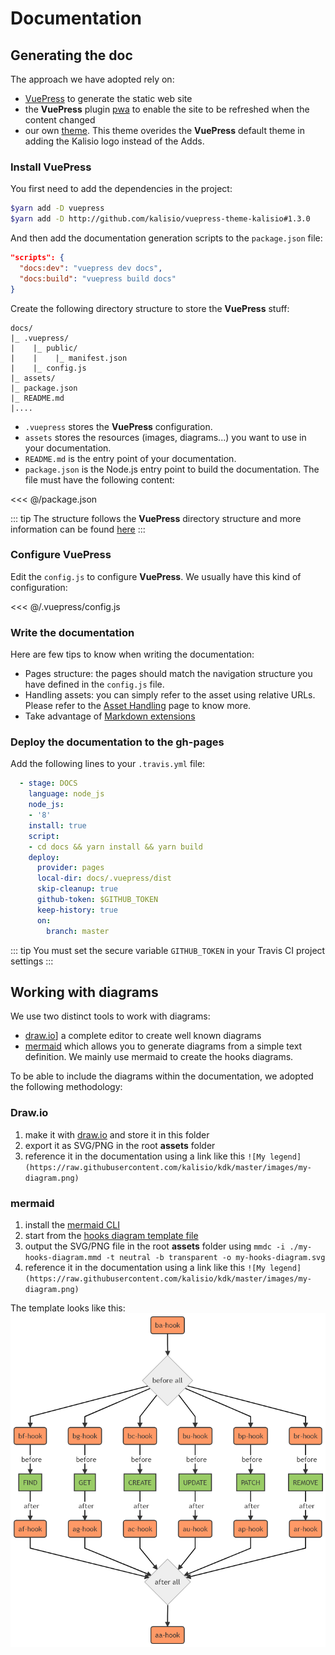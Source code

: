 # Documentation

## Generating the doc

The approach we have adopted rely on: 
* [VuePress](https://vuepress.vuejs.org/) to generate the static web site
* the **VuePress** plugin [pwa](https://vuepress.vuejs.org/plugin/official/plugin-pwa.html) to enable the site to be refreshed when the content changed 
* our own [theme](https://github.com/kalisio/vuepress-theme-kalisio). This theme overides the **VuePress** default theme in adding the Kalisio logo instead of the Adds.

### Install VuePress

You first need to add the dependencies in the project:

```bash
$yarn add -D vuepress
$yarn add -D http://github.com/kalisio/vuepress-theme-kalisio#1.3.0
```

And then add the documentation generation scripts to the `package.json` file:

```json
"scripts": {
  "docs:dev": "vuepress dev docs",
  "docs:build": "vuepress build docs"
}
```

Create the following directory structure to store the **VuePress** stuff:

```
docs/
|_ .vuepress/
|    |_ public/
|    |    |_ manifest.json
|    |_ config.js
|_ assets/
|_ package.json
|_ README.md
|....
```

* `.vuepress` stores the **VuePress** configuration.
* `assets` stores the resources (images, diagrams...) you want to use in your documentation. 
* `README.md` is the entry point of your documentation. 
* `package.json` is the Node.js entry point to build the documentation. The file must have the following content:

<<< @/package.json

::: tip
The structure follows the **VuePress** directory structure and more information can be found [here](https://vuepress.vuejs.org/guide/directory-structure.html)
:::

### Configure VuePress

Edit the `config.js` to configure **VuePress**. We usually have this kind of configuration:

<<< @/.vuepress/config.js

### Write the documentation

Here are few tips to know when writing the documentation:
* Pages structure: the pages should match the navigation structure you have defined in the `config.js` file.
* Handling assets: you can simply refer to the asset using relative URLs. Please refer to the [Asset Handling](https://vuepress.vuejs.org/guide/assets.html#relative-urls) page to know more.
* Take advantage of [Markdown extensions](https://vuepress.vuejs.org/guide/markdown.html#header-anchors)

### Deploy the documentation to the gh-pages

Add the following lines to your `.travis.yml` file:

```yaml
  - stage: DOCS
    language: node_js
    node_js:
    - '8'
    install: true
    script:
    - cd docs && yarn install && yarn build
    deploy:
      provider: pages
      local-dir: docs/.vuepress/dist
      skip-cleanup: true
      github-token: $GITHUB_TOKEN  
      keep-history: true
      on:
        branch: master
```

::: tip
You must set the secure variable `GITHUB_TOKEN` in your Travis CI project settings
:::


## Working with diagrams

We use two distinct tools to work with diagrams:
* [draw.io](http://draw.io)] a complete editor to create well known diagrams
* [mermaid](https://github.com/knsv/mermaid) which allows you to generate diagrams from a simple text definition. We mainly use mermaid to create the hooks diagrams.

To be able to include the diagrams within the documentation, we adopted the following methodology:

### Draw.io

1. make it with [draw.io](http://draw.io) and store it in this folder
2. export it as SVG/PNG in the root **assets** folder
3. reference it in the documentation using a link like this `![My legend](https://raw.githubusercontent.com/kalisio/kdk/master/images/my-diagram.png)`

### mermaid

1. install the [mermaid CLI](https://github.com/mermaidjs/mermaid.cli)
2. start from the [hooks diagram template file](./hooks-diagram-template.mmd)
3. output the SVG/PNG file in the root **assets** folder using `mmdc -i ./my-hooks-diagram.mmd -t neutral -b transparent -o my-hooks-diagram.svg`
4. reference it in the documentation using a link like this `![My legend](https://raw.githubusercontent.com/kalisio/kdk/master/images/my-diagram.png)`

The template looks like this:
![Hooks Diagram Template](../.vitepress/public/images/hooks-diagram-template.png)